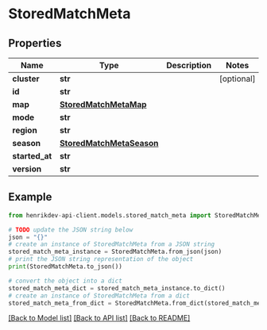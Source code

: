 # StoredMatchMeta


## Properties

Name | Type | Description | Notes
------------ | ------------- | ------------- | -------------
**cluster** | **str** |  | [optional] 
**id** | **str** |  | 
**map** | [**StoredMatchMetaMap**](StoredMatchMetaMap.md) |  | 
**mode** | **str** |  | 
**region** | **str** |  | 
**season** | [**StoredMatchMetaSeason**](StoredMatchMetaSeason.md) |  | 
**started_at** | **str** |  | 
**version** | **str** |  | 

## Example

```python
from henrikdev-api-client.models.stored_match_meta import StoredMatchMeta

# TODO update the JSON string below
json = "{}"
# create an instance of StoredMatchMeta from a JSON string
stored_match_meta_instance = StoredMatchMeta.from_json(json)
# print the JSON string representation of the object
print(StoredMatchMeta.to_json())

# convert the object into a dict
stored_match_meta_dict = stored_match_meta_instance.to_dict()
# create an instance of StoredMatchMeta from a dict
stored_match_meta_from_dict = StoredMatchMeta.from_dict(stored_match_meta_dict)
```
[[Back to Model list]](../README.md#documentation-for-models) [[Back to API list]](../README.md#documentation-for-api-endpoints) [[Back to README]](../README.md)


